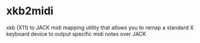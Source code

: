 # xkb2midi
xkb (X11) to JACK midi mapping utility that allows you to remap a standard X keyboard device to output specific midi notes over JACK
